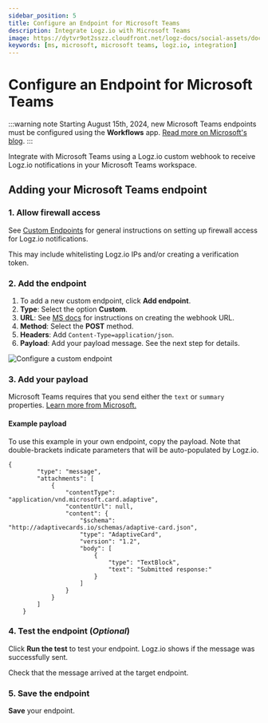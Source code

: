 ```yaml
---
sidebar_position: 5
title: Configure an Endpoint for Microsoft Teams
description: Integrate Logz.io with Microsoft Teams
image: https://dytvr9ot2sszz.cloudfront.net/logz-docs/social-assets/docs-social.jpg
keywords: [ms, microsoft, microsoft teams, logz.io, integration]
---
```




# Configure an Endpoint for Microsoft Teams

:::warning note
Starting August 15th, 2024, new Microsoft Teams endpoints must be configured using the **Workflows** app. [Read more on Microsoft's blog](https://devblogs.microsoft.com/microsoft365dev/retirement-of-office-365-connectors-within-microsoft-teams/).
:::



Integrate with Microsoft Teams using a Logz.io custom webhook to receive Logz.io notifications in your Microsoft Teams workspace.


## Adding your Microsoft Teams endpoint

 
### 1. Allow firewall access

See [Custom Endpoints](https://docs.logz.io/docs/user-guide/integrations/notification-endpoints/custom-endpoints/) for general instructions on setting up firewall access for Logz.io notifications.

This may include whitelisting Logz.io IPs and/or creating a verification token.



### 2. Add the endpoint

1. To add a new custom endpoint, click **Add endpoint**.
2. **Type**: Select the option **Custom**.
3. **URL**: See [MS docs](https://docs.microsoft.com/en-us/microsoftteams/platform/webhooks-and-connectors/how-to/add-incoming-webhook) for instructions on creating the webhook URL.
4. **Method**: Select the **POST** method. 
5. **Headers**: Add `Content-Type=application/json`.
6. **Payload**: Add your payload message. See the next step for details.

![Configure a custom endpoint](https://dytvr9ot2sszz.cloudfront.net/logz-docs/notification-endpoints/msteams-aug.png)


### 3. Add your payload

Microsoft Teams requires that you send either the `text` or `summary` properties. [Learn more from Microsoft.](https://docs.microsoft.com/en-us/microsoftteams/platform/task-modules-and-cards/cards/cards-reference#office-365-connector-card)


#### Example payload

To use this example in your own endpoint, copy the payload. Note that double-brackets indicate parameters that will be auto-populated by Logz.io.

<!--{% raw %}-->

```
{
        "type": "message",
        "attachments": [
            {
                "contentType": "application/vnd.microsoft.card.adaptive",
                "contentUrl": null,
                "content": {
                    "$schema": "http://adaptivecards.io/schemas/adaptive-card.json",
                    "type": "AdaptiveCard",
                    "version": "1.2",
                    "body": [
                        {
                            "type": "TextBlock",
                            "text": "Submitted response:"
                        }
                    ]
                }
            }
        ]
    }
```
<!-- {% endraw %}-->


### 4. Test the endpoint (_Optional_)

Click **Run the test** to test your endpoint. Logz.io shows if the message was successfully sent.

Check that the message arrived at the target endpoint.

### 5. Save the endpoint

**Save** your endpoint.
